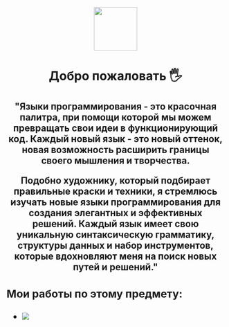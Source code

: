 <div id="header" align="center">
  <img src="https://media.giphy.com/media/v1.Y2lkPTc5MGI3NjExbnV3eGQyamV6Nmx1dXQ3YmMzeDA1Y2Q3czcyMzZpeXRnNDk0NHJxdiZlcD12MV9pbnRlcm5hbF9naWZfYnlfaWQmY3Q9cw/M9gbBd9nbDrOTu1Mqx/giphy.gif" width="100"/>
</div>
<div align="center">
  <h1>Добро пожаловать 🖐</h1>
</div>
<h2 align="center">"Языки программирования - это красочная палитра, при помощи которой мы можем превращать свои идеи в функционирующий код. Каждый новый язык - это новый оттенок, новая возможность расширить границы своего мышления и творчества.

Подобно художнику, который подбирает правильные краски и техники, я стремлюсь изучать новые языки программирования для создания элегантных и эффективных решений. Каждый язык имеет свою уникальную синтаксическую грамматику, структуры данных и набор инструментов, которые вдохновляют меня на поиск новых путей и решений."
<h2/>
<div>
  <h3>
    Мои работы по этому предмету:
  </h3>
  <ul>
    <li>
      <div id="border">
        <a href="https://docs.google.com/document/d/1Rq1srRL536ETIP_kKjL1uCOJriWNXxifynFgKW7Z-PE/edit">
          <img src="https://img.shields.io/badge/GoogleDocs-white,red?logo=GoogleDocs&logoColor=Yellow">
        </a>
      </div>
    </li>
  </ul>
</div>
